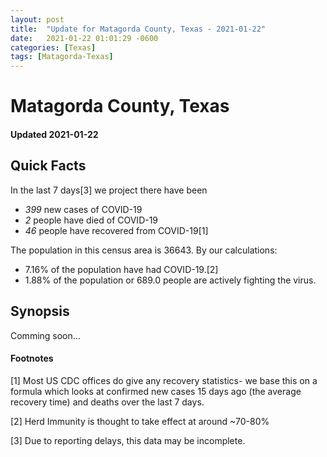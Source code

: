 ```yaml
---
layout: post
title:  "Update for Matagorda County, Texas - 2021-01-22"
date:   2021-01-22 01:01:29 -0600
categories: [Texas]
tags: [Matagorda-Texas]
---
```


# Matagorda County, Texas
#### Updated 2021-01-22

## Quick Facts

In the last 7 days[3] we project there have been
- *399* new cases of COVID-19
- *2* people have died of COVID-19
- *46* people have recovered from COVID-19[1]

The population in this census area is 36643. By our calculations:
- 7.16% of the population have had COVID-19.[2]
- 1.88% of the population or 689.0 people are actively fighting the virus.

## Synopsis

Comming soon...


#### Footnotes

[1] Most US CDC offices do give any recovery statistics- we base this on a formula which looks at confirmed new cases
15 days ago (the average recovery time) and deaths over the last 7 days.

[2] Herd Immunity is thought to take effect at around ~70-80%

[3] Due to reporting delays, this data may be incomplete.
 
    